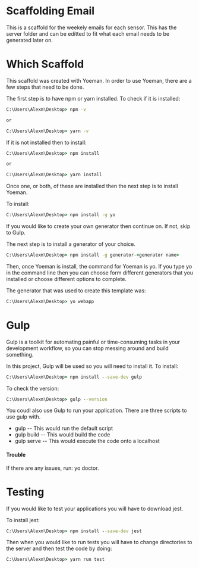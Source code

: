 # Scaffolding Email
This is a scaffold for the weekely emails for each sensor. This has the server folder and can be editted to fit what each email needs to be generated later on.


# Which Scaffold
This scaffold was created with Yoeman. In order to use Yoeman, there are a few steps that need to be done. 

The first step is to have npm or yarn installed. To check if it is installed:

~~~cmd
C:\Users\Alexm\Desktop> npm -v 

or 

C:\Users\Alexm\Desktop> yarn -v 

~~~
If it is not installed then to install:

~~~cmd
C:\Users\Alexm\Desktop> npm install

or 

C:\Users\Alexm\Desktop> yarn install 

~~~

Once one, or both, of these are installed then the next step is to install Yoeman. 

To install:

~~~cmd
C:\Users\Alexm\Desktop> npm install -g yo
~~~


If you would like to create your own generator then continue on. If not, skip to Gulp.


The next step is to install a generator of your choice.

~~~cmd
C:\Users\Alexm\Desktop> npm install -g generator-<generator name>
~~~

Then, once Yoeman is install, the command for Yoeman is yo. If you type yo in the command line then you can choose form different generators that you installed or choose different options to complete.

The generator that was used to create this template was:
~~~cmd
C:\Users\Alexm\Desktop> yo webapp
~~~

# Gulp

Gulp is a toolkit for automating painful or time-consuming tasks in your development workflow, so you can stop messing around and build something.

In this project, Gulp will be used so you will need to install it. 
To install:

~~~cmd 
C:\Users\Alexm\Desktop> npm install --save-dev gulp
~~~

To check the version:

~~~cmd 
C:\Users\Alexm\Desktop> gulp --version
~~~

You coudl also use Gulp to run your application. 
There are three scripts to use gulp with. 
* gulp -- This would run the default script
* gulp build -- This would build the code
* gulp serve -- This would execute the code onto a localhost

#### Trouble
If there are any issues, run: yo doctor.


# Testing

If you would like to test your applications you will have to download jest. 

To install jest:

~~~cmd
C:\Users\Alexm\Desktop> npm install --save-dev jest
~~~

Then when you would like to run tests you will have to change directories to the server and then test the code by doing:

~~~cmd
C:\Users\Alexm\Desktop> yarn run test
~~~